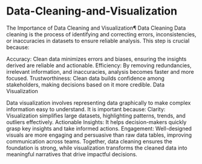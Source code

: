 # Data-Cleaning-and-Visualization

The Importance of Data Cleaning and Visualization¶
Data Cleaning
Data cleaning is the process of identifying and correcting errors, inconsistencies, or inaccuracies in datasets to ensure reliable analysis. This step is crucial because:

Accuracy: Clean data minimizes errors and biases, ensuring the insights derived are reliable and actionable. Efficiency: By removing redundancies, irrelevant information, and inaccuracies, analysis becomes faster and more focused. Trustworthiness: Clean data builds confidence among stakeholders, making decisions based on it more credible. Data Visualization

Data visualization involves representing data graphically to make complex information easy to understand. It is important because:
Clarity: Visualization simplifies large datasets, highlighting patterns, trends, and outliers effectively. Actionable Insights: It helps decision-makers quickly grasp key insights and take informed actions. Engagement: Well-designed visuals are more engaging and persuasive than raw data tables, improving communication across teams. Together, data cleaning ensures the foundation is strong, while visualization transforms the cleaned data into meaningful narratives that drive impactful decisions.
